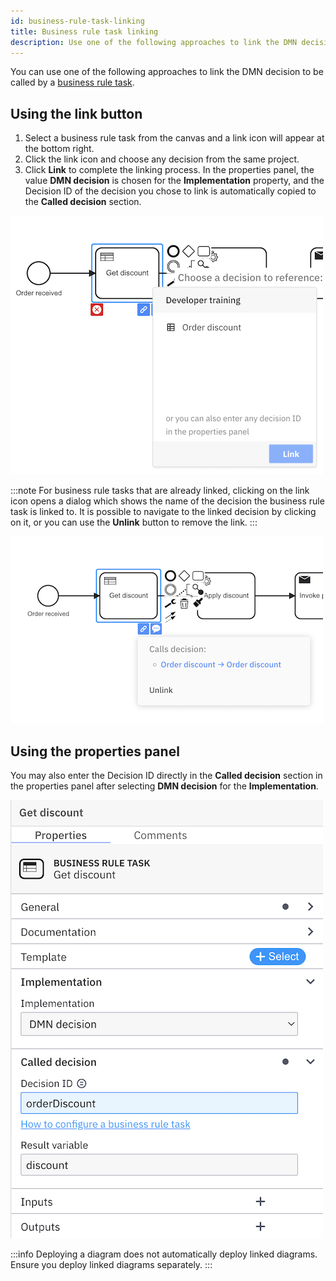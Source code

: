 ```yaml
---
id: business-rule-task-linking
title: Business rule task linking
description: Use one of the following approaches to link the DMN decision to be called by a business rule task.
---
```


You can use one of the following approaches to link the DMN decision to be called by a [business rule task](/components/modeler/bpmn/business-rule-tasks/business-rule-tasks.md).

## Using the link button

1. Select a business rule task from the canvas and a link icon will appear at the bottom right.
2. Click the link icon and choose any decision from the same project.
3. Click **Link** to complete the linking process. In the properties panel, the value **DMN decision** is chosen for the **Implementation** property, and the Decision ID of the decision you chose to link is automatically copied to the **Called decision** section.

![overlay](img/brt_overlay.png)

:::note
For business rule tasks that are already linked, clicking on the link icon opens a dialog which shows the name of the decision the business rule task is linked to. It is possible to navigate to the linked decision by clicking on it, or you can use the **Unlink** button to remove the link.
:::

![overlay](img/brt_linked.png)

## Using the properties panel

You may also enter the Decision ID directly in the **Called decision** section in the properties panel after selecting **DMN decision** for the **Implementation**.

![overlay](img/brt_properties-panel.png)

:::info
Deploying a diagram does not automatically deploy linked diagrams. Ensure you deploy linked diagrams separately.
:::
